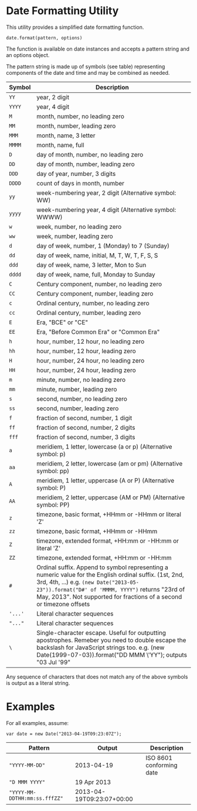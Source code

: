 Date Formatting Utility
=======================

This utility provides a simplified date formatting function.

    date.format(pattern, options)

The function is available on date instances and accepts a pattern string and an options object.

The pattern string is made up of symbols (see table) representing components of the date and time and may be combined as needed.

| Symbol  | Description
| ------- | -----------
| `YY`    | year, 2 digit
| `YYYY`  | year, 4 digit
| `M`     | month, number, no leading zero
| `MM`    | month, number, leading zero
| `MMM`   | month, name, 3 letter
| `MMMM`  | month, name, full
| `D`     | day of month, number, no leading zero
| `DD`    | day of month, number, leading zero
| `DDD`   | day of year, number, 3 digits
| `DDDD`  | count of days in month, number
| `yy`    | week-numbering year, 2 digit (Alternative symbol: WW)
| `yyyy`  | week-numbering year, 4 digit (Alternative symbol: WWWW)
| `w`     | week, number, no leading zero
| `ww`    | week, number, leading zero
| `d`     | day of week, number, 1 (Monday) to 7 (Sunday)
| `dd`    | day of week, name, initial, M, T, W, T, F, S, S
| `ddd`   | day of week, name, 3 letter, Mon to Sun
| `dddd`  | day of week, name, full, Monday to Sunday
| `C`     | Century component, number, no leading zero
| `CC`    | Century component, number, leading zero
| `c`     | Ordinal century, number, no leading zero
| `cc`    | Ordinal century, number, leading zero
| `E`     | Era, "BCE" or "CE"
| `EE`    | Era, "Before Common Era" or "Common Era"
| `h`     | hour, number, 12 hour, no leading zero
| `hh`    | hour, number, 12 hour, leading zero
| `H`     | hour, number, 24 hour, no leading zero
| `HH`    | hour, number, 24 hour, leading zero
| `m`     | minute, number, no leading zero
| `mm`    | minute, number, leading zero
| `s`     | second, number, no leading zero
| `ss`    | second, number, leading zero
| `f`     | fraction of second, number, 1 digit
| `ff`    | fraction of second, number, 2 digits
| `fff`   | fraction of second, number, 3 digits
| `a`     | meridiem, 1 letter, lowercase (a or p) (Alternative symbol: p)
| `aa`    | meridiem, 2 letter, lowercase (am or pm) (Alternative symbol: pp)
| `A`     | meridiem, 1 letter, uppercase (A or P) (Alternative symbol: P)
| `AA`    | meridiem, 2 letter, uppercase (AM or PM) (Alternative symbol: PP)
| `z`     | timezone, basic format, +HHmm or -HHmm or literal 'Z'
| `zz`    | timezone, basic format, +HHmm or -HHmm
| `Z`     | timezone, extended format, +HH:mm or -HH:mm or literal 'Z'
| `ZZ`    | timezone, extended format, +HH:mm or -HH:mm
| `#`     | Ordinal suffix. Append to symbol representing a numeric value for the English ordinal suffix. (1st, 2nd, 3rd, 4th, ...) e.g. `(new Date("2013-05-23")).format("D#' of 'MMMM, YYYY")` returns "23rd of May, 2013". Not supported for fractions of a second or timezone offsets
| `'...'` | Literal character sequences
| `"..."` | Literal character sequences
| `\`     | Single-character escape. Useful for outputting apostrophes. Remeber you need to double escape the backslash for JavaScript strings too. e.g. (new Date(1999-07-03)).format("DD MMM \\'YY"); outputs "03 Jul '99"

Any sequence of characters that does not match any of the above symbols is output as a literal string.

Examples
========

For all examples, assume:

    var date = new Date("2013-04-19T09:23:07Z");

| Pattern | Output | Description |
| ------- | ------ | ----------- |
| `"YYYY-MM-DD"` | 2013-04-19 | ISO 8601 conforming date
| `"D MMM YYYY"` | 19 Apr 2013 |
| `"YYYY-MM-DDTHH:mm:ss.fffZZ"` | 2013-04-19T09:23:07+00:00

